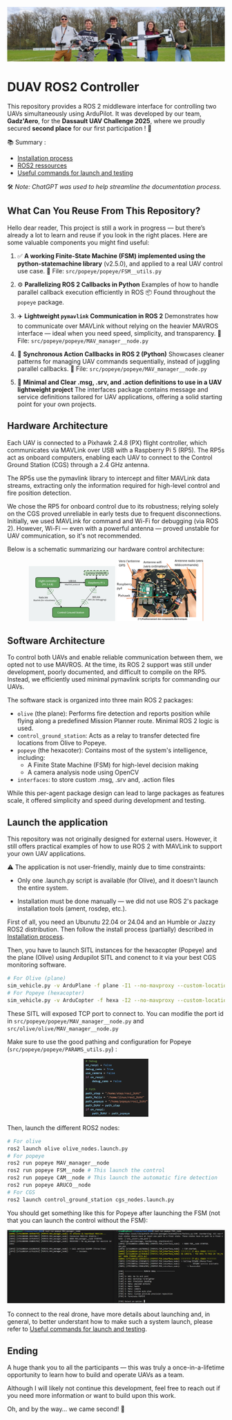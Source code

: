 ![alt text](docs/team.png)

# DUAV ROS2 Controller
This repository provides a ROS 2 middleware interface for controlling two UAVs simultaneously using ArduPilot.
It was developed by our team, __Gadz'Aero__, for the __Dassault UAV Challenge 2025__, where we proudly secured __second place__ for our first participation ! 🥈

📚 Summary :
 - [Installation process](./docs/install.md)
 - [ROS2 ressources](./docs/ros2_ressources.md)
 - [Useful commands for launch and testing](./docs/commands.md)

🛠 <em>Note: ChatGPT was used to help streamline the documentation process.</em>

## What Can You Reuse From This Repository?

Hello dear reader,
This project is still a work in progress — but there’s already a lot to learn and reuse if you look in the right places. Here are some valuable components you might find useful:

1. ✅ __A working Finite-State Machine (FSM) implemented using the python-statemachine library__ (v2.5.0), and applied to a real UAV control use case.
📄 File: `src/popeye/popeye/FSM__utils.py`

2. ⚙️ __Parallelizing ROS 2 Callbacks in Python__
Examples of how to handle parallel callback execution efficiently in ROS 
📦 Found throughout the `popeye` package.

3. ✈️ __Lightweight `pymavlink` Communication in ROS 2__
Demonstrates how to communicate over MAVLink without relying on the heavier MAVROS interface — ideal when you need speed, simplicity, and transparency.
📄 File: `src/popeye/popeye/MAV_manager__node.py`

4. 🔄 __Synchronous Action Callbacks in ROS 2 (Python)__
Showcases cleaner patterns for managing UAV commands sequentially, instead of juggling parallel callbacks.
📄 File: `src/popeye/popeye/MAV_manager__node.py`

5. 🧩 __Minimal and Clear .msg, .srv, and .action definitions to use in a UAV lightweight project__
The interfaces package contains message and service definitions tailored for UAV applications, offering a solid starting point for your own projects.

## Hardware Architecture
Each UAV is connected to a Pixhawk 2.4.8 (PX) flight controller, which communicates via MAVLink over USB with a Raspberry Pi 5 (RP5). The RP5s act as onboard computers, enabling each UAV to connect to the Control Ground Station (CGS) through a 2.4 GHz antenna.

The RP5s use the pymavlink library to intercept and filter MAVLink data streams, extracting only the information required for high-level control and fire position detection.

We chose the RP5 for onboard control due to its robustness; relying solely on the CGS proved unreliable in early tests due to frequent disconnections. Initially, we used MAVLink for command and Wi-Fi for debugging (via ROS 2). However, Wi-Fi — even with a powerful antenna — proved unstable for UAV communication, so it's not recommended.

Below is a schematic summarizing our hardware control architecture:
<div style="text-align: center;">
  <img src="docs/hw_control_arch.png" alt="Software Architecture" width="200" />
  <img src="docs/architechture_img.png" alt="Software Architecture" width="200" />
</div>

## Software Architecture
To control both UAVs and enable reliable communication between them, we opted not to use MAVROS. At the time, its ROS 2 support was still under development, poorly documented, and difficult to compile on the RP5. Instead, we efficiently used minimal pymavlink scripts for commanding our UAVs.

The software stack is organized into three main ROS 2 packages:
 - `olive` (the plane): Performs fire detection and reports position while flying along a predefined Mission Planner route. Minimal ROS 2 logic is used.
 - `control_ground_station`: Acts as a relay to transfer detected fire locations from Olive to Popeye.
 - `popeye` (the hexacoter): Contains most of the system's intelligence, including:
    - A Finite State Machine (FSM) for high-level decision making
    - A camera analysis node using OpenCV
 - `interfaces`: to store custom .msg, .srv and, .action files
 
While this per-agent package design can lead to large packages as features scale, it offered simplicity and speed during development and testing.

## Launch the application

This repository was not originally designed for external users. However, it still offers practical examples of how to use ROS 2 with MAVLink to support your own UAV applications.

⚠️ The application is not user-friendly, mainly due to time constraints:

 - Only one .launch.py script is available (for Olive), and it doesn’t launch the entire system.

 - Installation must be done manually — we did not use ROS 2's package installation tools (ament, rosdep, etc.).

First of all, you need an Ubunutu 22.04 or 24.04 and an Humble or Jazzy ROS2 distribution. Then follow the install process (partially) described in [Installation process](./docs/install.md).

Then, you have to launch SITL instances for the hexacopter (Popeye) and the plane (Olive) using Ardupilot SITL and conenct to it via your best CGS monitoring software.
```bash
# For Olive (plane)
sim_vehicle.py -v ArduPlane -f plane -I1 --no-mavproxy --custom-location=45.4389468,-0.4283327,32.79,0 
# For Popeye (hexacopter)
sim_vehicle.py -v ArduCopter -f hexa -I2 --no-mavproxy --custom-location=45.4389468,-0.4283327,0,0 
```
These SITL will exposed TCP port to connect to. You can modifie the port id in `src/popeye/popeye/MAV_manager__node.py` and `src/olive/olive/MAV_manager__node.py`

Make sure to use the good pathing and configuration for Popeye (`src/popeye/popeye/PARAMS_utils.py`) :
<div style="text-align: center;">
  <img src="docs/configuration.png" alt="Software Architecture" width="150" />
</div>

Then, launch the different ROS2 nodes:
```bash
# For olive
ros2 launch olive olive_nodes.launch.py 
# For popeye
ros2 run popeye MAV_manager__node 
ros2 run popeye FSM__node # This launch the control
ros2 run popeye CAM__node # This launch the automatic fire detection
ros2 run popeye ARUCO__node 
# For CGS
ros2 launch control_ground_station cgs_nodes.launch.py
```

You should get something like this for Popeye after launching the FSM (not that you can launch the control without the FSM):
<div style="text-align: center;">
  <img src="docs/result_popeye.png" alt="Software Architecture" width="600" />
</div>

To connect to the real drone, have more details about launching and, in general, to better understant how to make such a system launch, please refer to [Useful commands for launch and testing](./docs/commands.md).

## Ending
A huge thank you to all the participants — this was truly a once-in-a-lifetime opportunity to learn how to build and operate UAVs as a team.

Although I will likely not continue this development, feel free to reach out if you need more information or want to build upon this work.

Oh, and by the way… we came second! 🥈
